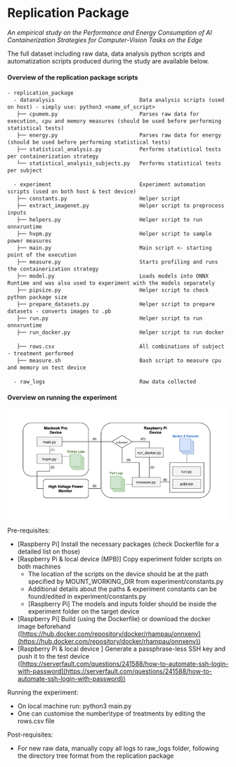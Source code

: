 # Replication Package
_An empirical study on the Performance and Energy Consumption of AI Containerization Strategies for Computer-Vision Tasks on the Edge_

The full dataset including raw data, data analysis python scripts and automatization scripts produced during the study are available below.

#### Overview of the replication package scripts

```
- replication_package
  - datanalysis                           Data analysis scripts (used on host) - simply use: python3 <name_of_script>
   ├── cpumem.py                          Parses raw data for execution, cpu and memory measures (should be used before performing statistical tests)
   ├── energy.py                          Parses raw data for energy (should be used before performing statistical tests)
   ├── statistical_analysis.py            Performs statistical tests per containerization strategy
   └── statistical_analysis_subjects.py   Performs statistical tests per subject 
  
  - experiment                            Experiment automation scripts (used on both host & test device)
   ├── constants.py                       Helper script
   ├── extract_imagenet.py                Helper script to preprocess inputs
   ├── helpers.py                         Helper script to run onnxruntime
   ├── hvpm.py                            Helper script to sample power measures
   ├── main.py                            Main script <- starting point of the execution
   ├── measure.py                         Starts profiling and runs the containerization strategy
   ├── model.py                           Loads models into ONNX Runtime and was also used to experiment with the models separately
   ├── pipsize.py                         Helper script to check python package size
   ├── prepare_datasets.py                Helper script to prepare datasets - converts images to .pb
   ├── run.py                             Helper script to run onnxruntime
   ├── run_docker.py                      Helper script to run docker
   
   ├── rows.csv                           All combinations of subject - treatment performed
   ├── measure.sh                         Bash script to measure cpu and memory on test device
   
  - raw_logs                              Raw data collected
```

#### Overview on running the experiment

![alt text](/files/Screenshot%202022-01-18%20at%2021.02.51.png)

Pre-requisites:

- [Raspberry Pi] Install the necessary packages (check Dockerfile for a detailed list on those)
- [Raspberry Pi & local device (MPB)] Copy experiment folder scripts on both machines
    - The location of the scripts on the device should be at the path specified by MOUNT_WORKING_DIR from experiment/constants.py
    - Additional details about the paths & experiment constants can be found/edited in experiment/constants.py
    - [Raspberry Pi] The models and inputs folder should be inside the experiment folder on the target device
- [Raspberry Pi] Build (using the Dockerfile) or download the docker image beforehand ([https://hub.docker.com/repository/docker/rhampau/onnxenv](https://hub.docker.com/repository/docker/rhampau/onnxenv))
- [Raspberry Pi & local device ] Generate a passphrase-less SSH key and push it to the test device ([https://serverfault.com/questions/241588/how-to-automate-ssh-login-with-password](https://serverfault.com/questions/241588/how-to-automate-ssh-login-with-password))

Running the experiment:

- On local machine run: python3 main.py
- One can customise the number\type of treatments by editing the rows.csv file

Post-requisites:

- For new raw data, manually copy all logs to raw_logs folder, following the directory tree format from the replication package

